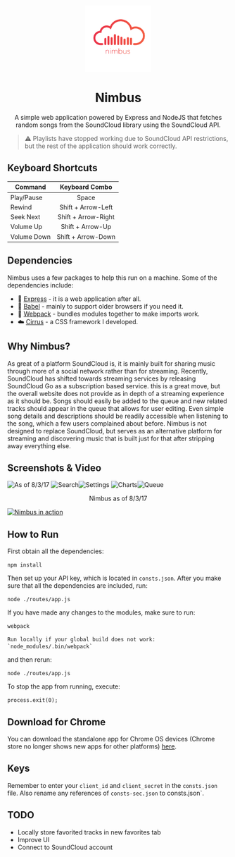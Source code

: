 <p align="center"><a href="https://nimbusmusic.herokuapp.com/" target="_blank"><img width="150" src="https://github.com/Spiderpig86/Nimbus/blob/master/nimbus.png"></a></p>
<h1 align="center">Nimbus</h1>
<p align="center">A simple web application powered by Express and NodeJS that fetches random songs from the SoundCloud library using the SoundCloud API.</p>

> ⚠ Playlists have stopped working due to SoundCloud API restrictions, but the rest of the application should work correctly.

## Keyboard Shortcuts
| Command       | Keyboard Combo|
| ------------- |:-------------:|
| Play/Pause    | Space         |
| Rewind   | Shift + Arrow-Left |
| Seek Next   | Shift + Arrow-Right |
| Volume Up     | Shift + Arrow-Up |
| Volume Down   | Shift + Arrow-Down |

## Dependencies
Nimbus uses a few packages to help this run on a machine. Some of the dependencies include:
* :dash: [Express](https://expressjs.com/) - it is a web application after all.
* :hammer: [Babel](https://babeljs.io/) - mainly to support older browsers if you need it.
* :gem: [Webpack](https://webpack.github.io/) - bundles modules together to make imports work.
* :cloud: [Cirrus](https://github.com/Spiderpig86/Cirrus) - a CSS framework I developed.

## Why Nimbus?
As great of a platform SoundCloud is, it is mainly built for sharing music through more of a social network rather than for streaming. Recently, SoundCloud has shifted towards streaming services by releasing SoundCloud Go as a subscription based service. this is a great move, but the overall website does not provide as in depth of a streaming experience as it should be. Songs should easily be added to the queue and new related tracks should appear in the queue that allows for user editing. Even simple song details and descriptions should be readily accessible when listening to the song, which a few users complained about before. Nimbus is not designed to replace SoundCloud, but serves as an alternative platform for streaming and discovering music that is built just for that after stripping away everything else.

## Screenshots & Video
![As of 8/3/17](http://i.imgur.com/4NaQ14j.png "Nimbus")
![Search](https://i.imgur.com/cxeAzA6.png "Search")![Settings](http://i.imgur.com/ye4kyMg.png "Settings")
![Charts](http://i.imgur.com/LC55WDP.png "Charts")![Queue](http://i.imgur.com/WcJee0O.png "Queue")
<p align="center">Nimbus as of 8/3/17</p>

<a href="http://www.youtube.com/watch?feature=player_embedded&v=sgP8hvIQ-fM" target="_blank"><img src="https://lh3.googleusercontent.com/_icpyd8dN2njoqYQ0IBwEEMX86jg2UO-s7ckLRzN28Xsa3lVo3VomTsq1orbOGwDiMofV48ldqw=w640-h400-e365" alt="Nimbus in action" width="480" height="280" border="0" /></a>

## How to Run
First obtain all the dependencies:
```
npm install
```
Then set up your API key, which is located in `consts.json`.
After you make sure that all the dependencies are included, run:
```
node ./routes/app.js
```
If you have made any changes to the modules, make sure to run:
```
webpack
```
    Run locally if your global build does not work: `node_modules/.bin/webpack`
and then rerun:
```
node ./routes/app.js
```
To stop the app from running, execute:
```
process.exit(0);
```

## Download for Chrome
You can download the standalone app for Chrome OS devices (Chrome store no longer shows new apps for other platforms) [here](https://chrome.google.com/webstore/detail/nimbus-music/kddhelajnednobefibdobkcldimhkooc).

## Keys
Remember to enter your `client_id` and `client_secret` in the `consts.json` file.
Also rename any references of `consts-sec.json` to consts.json`.

## TODO
* Locally store favorited tracks in new favorites tab
* Improve UI
* Connect to SoundCloud account
